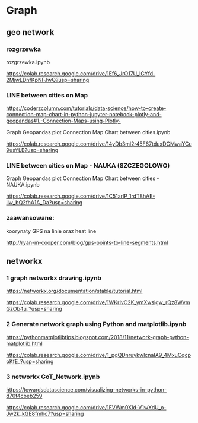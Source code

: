 # Graph


## geo network
### rozgrzewka

rozgrzewka.ipynb

https://colab.research.google.com/drive/1Ef6_JrO17U_ICYfd-2MjwLDnfKpNFJwQ?usp=sharing


###  LINE between cities on Map
https://coderzcolumn.com/tutorials/data-science/how-to-create-connection-map-chart-in-python-jupyter-notebook-plotly-and-geopandas#1.-Connection-Maps-using-Plotly-


Graph Geopandas plot Connection Map Chart between cities.ipynb

https://colab.research.google.com/drive/14yDb3ml2r45F67tduxDGMwaYCu9usYLB?usp=sharing

### LINE between cities on Map - NAUKA (SZCZEGOLOWO)
Graph Geopandas plot Connection Map Chart between cities -  NAUKA.ipynb

https://colab.research.google.com/drive/1C51arlP_1rdT8hAE-ilw_bQ2fhA1A_Da?usp=sharing


### zaawansowane:
koorynaty GPS na linie oraz heat line

http://ryan-m-cooper.com/blog/gps-points-to-line-segments.html




## networkx

### 1 graph networkx drawing.ipynb


https://networkx.org/documentation/stable/tutorial.html

https://colab.research.google.com/drive/1WKrIvC2K_ymXwsigw_rQz8WvmGzOb4u_?usp=sharing


### 2 Generate network graph using Python and matplotlib.ipynb

https://pythonmatplotlibtips.blogspot.com/2018/11/network-graph-python-matplotlib.html

https://colab.research.google.com/drive/1_pgQDnruykwlcnaIA9_4MxuCqcpoKfE_?usp=sharing




### 3 networkx GoT_Network.ipynb

https://towardsdatascience.com/visualizing-networks-in-python-d70f4cbeb259

https://colab.research.google.com/drive/1FVWm0XId-V1wXdU_o-Jw2k_kGE8fmhc7?usp=sharing



